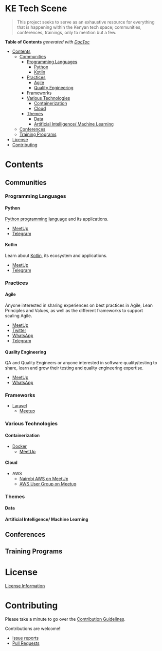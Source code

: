 # KE Tech Scene
> This project seeks to serve as an exhaustive resource for everything that is happening within the Kenyan tech space; communities, conferences, trainings, only to mention but a few.

<!-- START doctoc generated TOC please keep comment here to allow auto update -->
<!-- DON'T EDIT THIS SECTION, INSTEAD RE-RUN doctoc TO UPDATE -->
**Table of Contents**  *generated with [DocToc](https://github.com/thlorenz/doctoc)*

- [Contents](#contents)
  - [Communities](#communities)
    - [Programming Languages](#programming-languages)
      - [Python](#python)
      - [Kotlin](#kotlin)
    - [Practices](#practices)
      - [Agile](#agile)
      - [Quality Engineering](#quality-engineering)
    - [Frameworks](#frameworks)
    - [Various Technologies](#various-technologies)
      - [Containerization](#containerization)
      - [Cloud](#cloud)
    - [Themes](#themes)
      - [Data](#data)
      - [Artificial Intelligence/ Machine Learning](#artificial-intelligence-machine-learning)
  - [Conferences](#conferences)
  - [Training Programs](#training-programs)
- [License](#license)
- [Contributing](#contributing)

<!-- END doctoc generated TOC please keep comment here to allow auto update -->


# Contents
## Communities
### Programming Languages
#### Python

[Python programming language](https://www.python.org/) and its applications.
- [MeetUp](https://www.meetup.com/Python-Nairobi/)
- [Telegram](https://t.me/pythonKE)

#### Kotlin

Learn about [Kotlin](https://kotlinlang.org/), its ecosystem and applications.
- [MeetUp](https://www.meetup.com/KotlinKenya/)
- [Telegram](https://t.me/kotlinKenya)

### Practices
#### Agile
Anyone interested in sharing experiences on best practices in Agile, Lean Principles and Values, as well as the different frameworks to support scaling Agile.

- [MeetUp](https://www.meetup.com/Nairobi-Agile-and-Scrum-Meetup/)
- [Twitter](https://twitter.com/AgileKe)
- [WhatsApp](https://chat.whatsapp.com/KSh1ExMqOcdF1OkACd28VP)
- [Telegram](http://t.me/AgileKE)

#### Quality Engineering
QA and Quality Engineers or anyone interested in software quality/testing to share, learn and grow their testing and quality engineering expertise.

- [MeetUp](https://www.meetup.com/Nairobi-Agile-and-Scrum-Meetup/)
- [WhatsApp](https://chat.whatsapp.com/FW0uMXlq23mEBgH8vWckUs)


### Frameworks
* [Laravel](https://laravel.com/)
    - [Meetup](https://www.meetup.com/laravel-nairobi/)

### Various Technologies
#### Containerization

* [Docker](https://www.docker.com/)
    - [MeetUp](https://www.meetup.com/Docker-Nairobi-2/)

#### Cloud
* AWS
    - [Nairobi AWS on MeetUp](https://www.meetup.com/Nairobi-AWS-Meetup/)
    - [AWS User Group on Meetup](https://www.meetup.com/AWS-User-Group-Nairobi/)

### Themes
#### Data
#### Artificial Intelligence/ Machine Learning
## Conferences
## Training Programs
# License
[License Information](LICENSE.md)

# Contributing
Please take a minute to go over the [Contribution Guidelines](CONTRIBUTING.md).

Contributions are welcome!
* [Issue reports](https://github.com/ianbrayoni/KE-Tech/issues)
* [Pull Requests](https://github.com/ianbrayoni/KE-Tech/pulls)